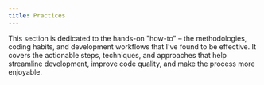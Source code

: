 ```yaml
---
title: Practices
---
```


This section is dedicated to the hands-on "how-to" –
the methodologies, coding habits,
and development workflows that I've found to be effective.
It covers the actionable steps, techniques,
and approaches that help streamline development,
improve code quality, and make the process more enjoyable.
